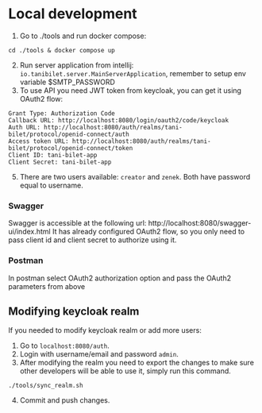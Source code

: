 # Local development

1. Go to ./tools and run docker compose:
```shell
cd ./tools & docker compose up
```
2. Run server application from intellij: `io.tanibilet.server.MainServerApplication`, remember to setup env variable $SMTP_PASSWORD
4. To use API you need JWT token from keycloak, you can get it using OAuth2 flow:
```
Grant Type: Authorization Code
Callback URL: http://localhost:8080/login/oauth2/code/keycloak
Auth URL: http://localhost:8080/auth/realms/tani-bilet/protocol/openid-connect/auth
Access token URL: http://localhost:8080/auth/realms/tani-bilet/protocol/openid-connect/token
Client ID: tani-bilet-app
Client Secret: tani-bilet-app
```
5. There are two users available: `creator` and `zenek`. Both have password equal to username.
### Swagger
Swagger is accessible at the following url: http://localhost:8080/swagger-ui/index.html
It has already configured OAuth2 flow, so you only need to pass client id and client secret to authorize using it.
### Postman
In postman select OAuth2 authorization option and pass the OAuth2 parameters from above


## Modifying keycloak realm
If you needed to modify keycloak realm or add more users:
1. Go to `localhost:8080/auth`.
2. Login with username/email and password `admin`.
3. After modifying the realm you need to export the changes to make sure other developers will be able to use it,
simply run this command.
```shell
./tools/sync_realm.sh
```
4. Commit and push changes.